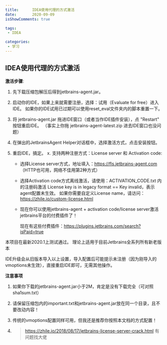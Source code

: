 ```yaml
---
title:      IDEA使用代理的方式激活
date:       2020-09-09
isShowComments: true

tags:
 - IDEA

categories:
 - 学习
---
```


## IDEA使用代理的方式激活

**激活步骤**:

 1. 先下载压缩包解压后得到jetbrains-agent.jar。

 2. 启动你的IDE，如果上来就需要注册，选择：试用（Evaluate for free）进入IDE。
    如果你的IDE试用已过期可以使用reset_eval文件夹内的脚本重置一下。
 3. 将 jetbrains-agent.jar 拖进IDE窗口（或者当作IDE插件安装），点 "Restart" 按钮重启IDE。
    （事实上你拖 jetbrains-agent-latest.zip 进去IDE窗口也没问题）
 4. 在弹出的JetbrainsAgent Helper对话框中，选择激活方式，点击安装按钮。
 5. 重启IDE，搞定。
 x. 支持两种注册方式：License server 和 Activation code:
        
    - 选择License server方式，地址填入：https://fls.jetbrains-agent.com （HTTP也可用，网络不佳用第2种方式）
    - 选择Activation code方式离线激活，请使用：ACTIVATION_CODE.txt 内的注册码激活
        License key is in legacy format == Key invalid，表示agent配置未生效。
        如果你需要自定义License name，请访问：https://zhile.io/custom-license.html
    - 现在你可以使用jetbrains-agent + activation code/license server激活jetbrains平台的付费插件了！
    
        现在有这些付费插件：https://plugins.jetbrains.com/search?isPaid=true

 本项目在最新2020.1上测试通过。
 理论上适用于目前Jetbrains全系列所有新老版本

 IDE升级会从旧版本导入以上设置，导入配置后可能提示未注册（因为刚导入的vmoptions未生效），直接重启IDE即可，无需其他操作。

**注意事项**

1. 如果你下载的jetbrains-agent.jar小于2M，肯定是没有下载完全（可对照sha1sum.txt）

2. 请保留压缩包内的important.txt和jetbrains-agent.jar放在同一个目录，且不要改动内容！

3. 传统的vmoptions配置同样可用，但我还是推荐你按照本文档的方式配置！

4. > https://zhile.io/2018/08/17/jetbrains-license-server-crack.html 有问题找大佬

   